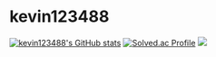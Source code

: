 # kevin123488
[![kevin123488's GitHub stats](https://github-readme-stats.vercel.app/api?username=kevin123488&hide=prs&show_icons=true&theme=tokyonight)](https://github.com/kevin123488/github-readme-stats)
[![Solved.ac Profile](http://mazassumnida.wtf/api/v2/generate_badge?boj=kevin123488)](https://solved.ac/kevin123488/)
<a href="mailto:kevin12348878@gmail.com" target="_blank"><img src="https://img.shields.io/badge/Gmail-EA4335?style=flat-square&logo=Gmail&logoColor=white"/></a>
